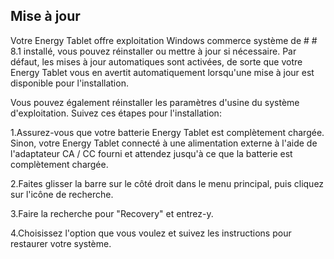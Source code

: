 ## Mise à jour 

Votre Energy Tablet offre exploitation Windows commerce système de # # 8.1 installé, vous pouvez réinstaller ou mettre à jour si nécessaire. Par défaut, les mises à jour automatiques sont activées, de sorte que votre Energy Tablet vous en avertit automatiquement lorsqu'une mise à jour est disponible pour l'installation. 

Vous pouvez également réinstaller les paramètres d'usine du système d'exploitation. Suivez ces étapes pour l'installation: 

1.Assurez-vous que votre batterie Energy Tablet est complètement chargée. Sinon, votre Energy Tablet connecté à une alimentation externe à l'aide de l'adaptateur CA / CC fourni et attendez jusqu'à ce que la batterie est complètement chargée. 

2.Faites glisser la barre sur le côté droit dans le menu principal, puis cliquez sur l'icône de recherche. 

3.Faire la recherche pour "Recovery" et entrez-y. 

4.Choisissez l'option que vous voulez et suivez les instructions pour restaurer votre système. 
